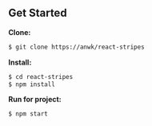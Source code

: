 ## Get Started
**Clone:**
```bash
$ git clone https://anwk/react-stripes
```

**Install:**
```bash
$ cd react-stripes
$ npm install
```

**Run for project:**
```bash
$ npm start